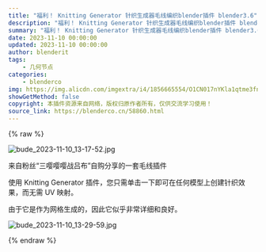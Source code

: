 ```yaml
---
title: "福利！ Knitting Generator 针织生成器毛线编织blender插件 blender3.6"
description: "福利！ Knitting Generator 针织生成器毛线编织blender插件 blender3.6"
summary: "福利！ Knitting Generator 针织生成器毛线编织blender插件 blender3.6"
date: 2023-11-10 00:00:00
updated: 2023-11-10 00:00:00
author: blenderit
tags: 
    - 几何节点
categories:
    - blenderco
img: https://img.alicdn.com/imgextra/i4/1856665554/O1CN017nYKla1qtme3fnmqa_!!1856665554.jpg
showGetMethod: false
copyright: 本插件资源来自网络，版权归原作者所有，仅供交流学习使用！
source_link: https://blenderco.cn/58860.html
---
```


{% raw %}
<p><img src="https://img.alicdn.com/imgextra/i4/1856665554/O1CN017nYKla1qtme3fnmqa_!!1856665554.jpg" alt="bude_2023-11-10_13-17-52.jpg"></p><p>来自粉丝“三嘤嘤嘤战吕布”自购分享的一套毛线插件</p><p>使用 Knitting Generator 插件，您只需单击一下即可在任何模型上创建针织效果，而无需 UV 映射。</p><p>由于它是作为网格生成的，因此它似乎非常详细和良好。</p><p><img src="https://img.alicdn.com/imgextra/i1/1856665554/O1CN01Ej73fc1qtme7jX0uk_!!1856665554.jpg" alt="bude_2023-11-10_13-29-59.jpg"></p>
<div style="display: none">blenderco</div>
{% endraw %}